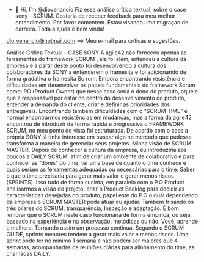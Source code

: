 - 👋 Hi, I’m @diovenancio
Fiz essa análise crítica textual, sobre o case sony - SCRUM.
Gostaria de receber feedback para meu melhor entendimento. Por favor comentem.
Estou visando uma migraçao de carreira.
Toda a ajuda é bem vinda!

dio_venancio@hotmail.com ==> Meu e-mail para críticas e sugestões.


Análise Crítica Textual – CASE SONY
A agile42 não forneceu apenas as ferramentas do framework SCRUM , ela foi além, entendeu a
cultura da empresa e à partir deste ponto foi desenvolvendo a cultura dos colaboradores da SONY a
entenderem o framesita e foi adicionando de forma gradativa o framesita Sc rum. Embora
encontrando resistência e dificuldades em desenvolver os papeis fundamentais do framework Scrum
como: PO (Product Owner) que nesse caso seria o dono do produto, aquele que é responsável por
estar no centro do desenvolvimento do produto, entender a demanda do cliente, criar e definir as
prioridades dos entregáveis. Encontrando também dificuldades com o “SCRUM TIME” é normal
encontrarmos resistências em mudanças, mas a forma da agile42 encontrou de introduzir de forma
rápida e progressiva o FRAMEWORK SCRUM, no meu ponto de vista foi estruturada.
De acordo com o case a própria SONY já tinha interesse em buscar algo no mercado que pudesse
transforma a maneira de gerenciar seus projetos.
Minha visão de SCRUM MASTER.
Depois de conhecer a cultura da empresa, eu introduziria aos poucos a DAILY SCRUM, afim de
criar um ambiente de colaborativo e para conhecer as “dores” do time, ter uma base de quanto o
time conhece e quais seriam as ferramentas adequadas ou necessárias para o time. Saber o que o
time precisaria para gerar mais valor e gerar menos riscos (SPRINTS). Isso tudo de forma sucinta,
em paralelo com o P.O Product analisarmos a visão do projeto, criar o Product Backlog para decidir
as características desejadas do produto, papel este do P.O o qual dependendo da empresa o SCRUM
MASTER pode atuar ou ajudar. Também frisando os três pilares do SCRUM, transparência,
Inspeção e adaptação. É bom lembrar que o SCRUM neste caso funcionaria de forma empírica, ou
seja, baseado na experiência e na observação, metódicas ou não. Você, aprende e melhora.
Tornando assim um processo continua.
Segundo o SCRUM GUIDE, sprints menores tendem a gerar mais valor e menos riscos. Uma sprint
pode ter no mínimo 1 semana e não podem ser maiores que 4 semanas, acompanhadas de reuniões
diárias para alinhamento do time, as chamadas DAILY.
